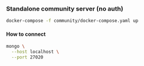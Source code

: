 
### Standalone community server (no auth)

``` sh
docker-compose -f community/docker-compose.yaml up
```

#### How to connect

``` sh
mongo \
  --host localhost \
  --port 27020
```
